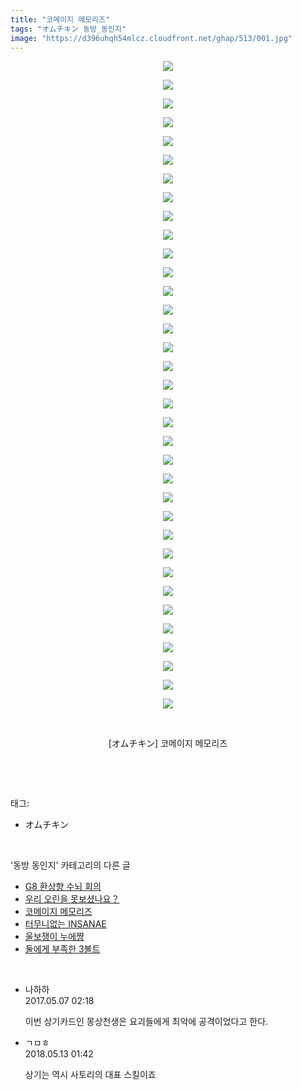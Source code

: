 ```yaml
---
title: "코메이지 메모리즈"
tags: "オムチキン 동방_동인지"
image: "https://d396uhqh54mlcz.cloudfront.net/ghap/513/001.jpg"
---
```

<div class="article">
<p style="text-align: center; clear: none; float: none;"><img src="{{ site.imgserver7 }}/ghap/513/001.jpg"/></p>
<p style="text-align: center; clear: none; float: none;"><img src="{{ site.imgserver7 }}/ghap/513/002.jpg"/></p>
<p style="text-align: center; clear: none; float: none;"><img src="{{ site.imgserver7 }}/ghap/513/003.jpg"/></p>
<p style="text-align: center; clear: none; float: none;"><img src="{{ site.imgserver7 }}/ghap/513/004.jpg"/></p>
<p style="text-align: center; clear: none; float: none;"><img src="{{ site.imgserver7 }}/ghap/513/005.jpg"/></p>
<p style="text-align: center; clear: none; float: none;"><img src="{{ site.imgserver7 }}/ghap/513/006.jpg"/></p>
<p style="text-align: center; clear: none; float: none;"><img src="{{ site.imgserver7 }}/ghap/513/007.jpg"/></p>
<p style="text-align: center; clear: none; float: none;"><img src="{{ site.imgserver7 }}/ghap/513/008.jpg"/></p>
<p style="text-align: center; clear: none; float: none;"><img src="{{ site.imgserver7 }}/ghap/513/009.jpg"/></p>
<p style="text-align: center; clear: none; float: none;"><img src="{{ site.imgserver7 }}/ghap/513/010.jpg"/></p>
<p style="text-align: center; clear: none; float: none;"><img src="{{ site.imgserver7 }}/ghap/513/011.jpg"/></p>
<p style="text-align: center; clear: none; float: none;"><img src="{{ site.imgserver7 }}/ghap/513/012.jpg"/></p>
<p style="text-align: center; clear: none; float: none;"><img src="{{ site.imgserver7 }}/ghap/513/013.jpg"/></p>
<p style="text-align: center; clear: none; float: none;"><img src="{{ site.imgserver7 }}/ghap/513/014.jpg"/></p>
<p style="text-align: center; clear: none; float: none;"><img src="{{ site.imgserver7 }}/ghap/513/015.jpg"/></p>
<p style="text-align: center; clear: none; float: none;"><img src="{{ site.imgserver7 }}/ghap/513/016.jpg"/></p>
<p style="text-align: center; clear: none; float: none;"><img src="{{ site.imgserver7 }}/ghap/513/017.jpg"/></p>
<p style="text-align: center; clear: none; float: none;"><img src="{{ site.imgserver7 }}/ghap/513/018.jpg"/></p>
<p style="text-align: center; clear: none; float: none;"><img src="{{ site.imgserver7 }}/ghap/513/019.jpg"/></p>
<p style="text-align: center; clear: none; float: none;"><img src="{{ site.imgserver7 }}/ghap/513/020.jpg"/></p>
<p style="text-align: center; clear: none; float: none;"><img src="{{ site.imgserver7 }}/ghap/513/021.jpg"/></p>
<p style="text-align: center; clear: none; float: none;"><img src="{{ site.imgserver7 }}/ghap/513/022.jpg"/></p>
<p style="text-align: center; clear: none; float: none;"><img src="{{ site.imgserver7 }}/ghap/513/023.jpg"/></p>
<p style="text-align: center; clear: none; float: none;"><img src="{{ site.imgserver7 }}/ghap/513/024.jpg"/></p>
<p style="text-align: center; clear: none; float: none;"><img src="{{ site.imgserver7 }}/ghap/513/025.jpg"/></p>
<p style="text-align: center; clear: none; float: none;"><img src="{{ site.imgserver7 }}/ghap/513/026.jpg"/></p>
<p style="text-align: center; clear: none; float: none;"><img src="{{ site.imgserver7 }}/ghap/513/027.jpg"/></p>
<p style="text-align: center; clear: none; float: none;"><img src="{{ site.imgserver7 }}/ghap/513/028.jpg"/></p>
<p style="text-align: center; clear: none; float: none;"><img src="{{ site.imgserver7 }}/ghap/513/029.jpg"/></p>
<p style="text-align: center; clear: none; float: none;"><img src="{{ site.imgserver7 }}/ghap/513/030.jpg"/></p>
<p style="text-align: center; clear: none; float: none;"><img src="{{ site.imgserver7 }}/ghap/513/031.jpg"/></p>
<p style="text-align: center; clear: none; float: none;"><img src="{{ site.imgserver7 }}/ghap/513/032.jpg"/></p>
<p style="text-align: center; clear: none; float: none;"><img src="{{ site.imgserver7 }}/ghap/513/033.jpg"/></p>
<p style="text-align: center; clear: none; float: none;"><img src="{{ site.imgserver7 }}/ghap/513/034.jpg"/></p>
<p style="text-align: center; clear: none; float: none;"><img src="{{ site.imgserver7 }}/ghap/513/035.jpg"/></p>
<p style="text-align: center; clear: none; float: none;"><br/></p>
<p style="text-align: center; clear: none; float: none;">[オムチキン] 코메이지 메모리즈</p>
<p><br/></p>
</div><br/>
<div class="tagTrail">
<p>태그: </p>
<ul>
<li>オムチキン</li>
</ul>
</div><br/>
<div class="another">
<p>'동방 동인지' 카테고리의 다른 글</p>
<ul>
<li><a href="/ghap_516">G8 환상향 수뇌 회의</a></li>
<li><a href="/ghap_514">우리 오린을 못보셨나요？</a></li>
<li><a href="/ghap_513">코메이지 메모리즈</a></li>
<li><a href="/ghap_512">터무니없는 INSANAE</a></li>
<li><a href="/ghap_511">울보쟁이 누에쨩</a></li>
<li><a href="/ghap_510">둘에게 부족한 3볼트</a></li>
</ul>
</div><br/>
<div class="cb_module cb_fluid">
<div class="cb_wrt cb_profile">
<div class="comment">
<ul>
<li class="cb_thumb_off" id="comment14982460">
<div class="cb_comment_area">
<div class="cb_info_area">
<div class="cb_section">
<span class="cb_nick_name">나하하</span>
</div>
<div class="cb_section">
<span class="cb_date">2017.05.07 02:18 </span>
</div>
</div>
<div class="cb_dsc_comment">
<p class="cb_dsc">
											이번 상기카드인 몽상천생은 요괴들에게 최악에 공격이었다고 한다.
										</p>
</div>
</div></li>
<li class="cb_thumb_off" id="comment15254877">
<div class="cb_comment_area">
<div class="cb_info_area">
<div class="cb_section">
<span class="cb_nick_name">ㄱㅁㅎ</span>
</div>
<div class="cb_section">
<span class="cb_date">2018.05.13 01:42 </span>
</div>
</div>
<div class="cb_dsc_comment">
<p class="cb_dsc">
											상기는 역시 사토리의 대표 스킬이죠
										</p>
</div>
</div></li>
</ul>
</div>
</div><!-- commentList close -->
</div><br/>
